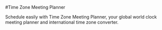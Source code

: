 #Time Zone Meeting Planner

Schedule easily with Time Zone Meeting Planner, your global world clock meeting planner and international time zone converter.
